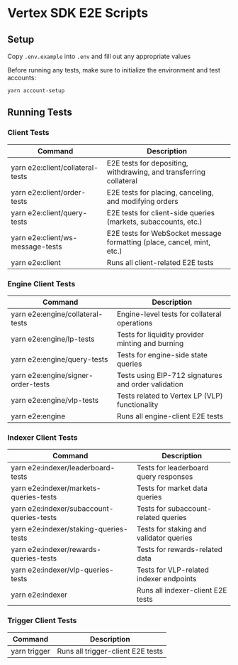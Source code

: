 # Vertex SDK E2E Scripts

## Setup

Copy `.env.example` into `.env` and fill out any appropriate values

Before running any tests, make sure to initialize the environment and test accounts:

`yarn account-setup`

## Running Tests

### Client Tests

| Command                          | Description                                                            |
| -------------------------------- | ---------------------------------------------------------------------- |
| yarn e2e:client/collateral-tests | E2E tests for depositing, withdrawing, and transferring collateral     |
| yarn e2e:client/order-tests      | E2E tests for placing, canceling, and modifying orders                 |
| yarn e2e:client/query-tests      | E2E tests for client-side queries (markets, subaccounts, etc.)         |
| yarn e2e:client/ws-message-tests | E2E tests for WebSocket message formatting (place, cancel, mint, etc.) |
| yarn e2e:client                  | Runs all client-related E2E tests                                      |

### Engine Client Tests

| Command                            | Description                                         |
| ---------------------------------- | --------------------------------------------------- |
| yarn e2e:engine/collateral-tests   | Engine-level tests for collateral operations        |
| yarn e2e:engine/lp-tests           | Tests for liquidity provider minting and burning    |
| yarn e2e:engine/query-tests        | Tests for engine-side state queries                 |
| yarn e2e:engine/signer-order-tests | Tests using EIP-712 signatures and order validation |
| yarn e2e:engine/vlp-tests          | Tests related to Vertex LP (VLP) functionality      |
| yarn e2e:engine                    | Runs all engine-client E2E tests                    |

### Indexer Client Tests

| Command                                   | Description                             |
| ----------------------------------------- | --------------------------------------- |
| yarn e2e:indexer/leaderboard-tests        | Tests for leaderboard query responses   |
| yarn e2e:indexer/markets-queries-tests    | Tests for market data queries           |
| yarn e2e:indexer/subaccount-queries-tests | Tests for subaccount-related queries    |
| yarn e2e:indexer/staking-queries-tests    | Tests for staking and validator queries |
| yarn e2e:indexer/rewards-queries-tests    | Tests for rewards-related data          |
| yarn e2e:indexer/vlp-queries-tests        | Tests for VLP-related indexer endpoints |
| yarn e2e:indexer                          | Runs all indexer-client E2E tests       |

### Trigger Client Tests

| Command      | Description                       |
| ------------ | --------------------------------- |
| yarn trigger | Runs all trigger-client E2E tests |

